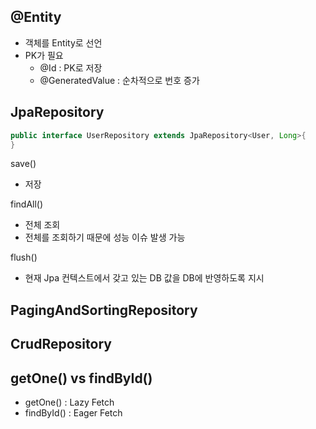 ## @Entity

- 객체를 Entity로 선언
- PK가 필요
    - @Id : PK로 저장
    - @GeneratedValue : 순차적으로 번호 증가

## JpaRepository

```java
public interface UserRepository extends JpaRepository<User, Long>{
}
```

save()

- 저장

findAll()

- 전체 조회
- 전체를 조회하기 때문에 성능 이슈 발생 가능

flush()

- 현재 Jpa 컨텍스트에서 갖고 있는 DB 값을 DB에 반영하도록 지시

## PagingAndSortingRepository

## CrudRepository

## getOne() vs findById()

- getOne() : Lazy Fetch
- findById() : Eager Fetch

